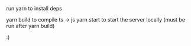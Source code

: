 run yarn to install deps

yarn build  to compile ts -> js
yarn start to start the server locally (must be run after yarn build)

:)